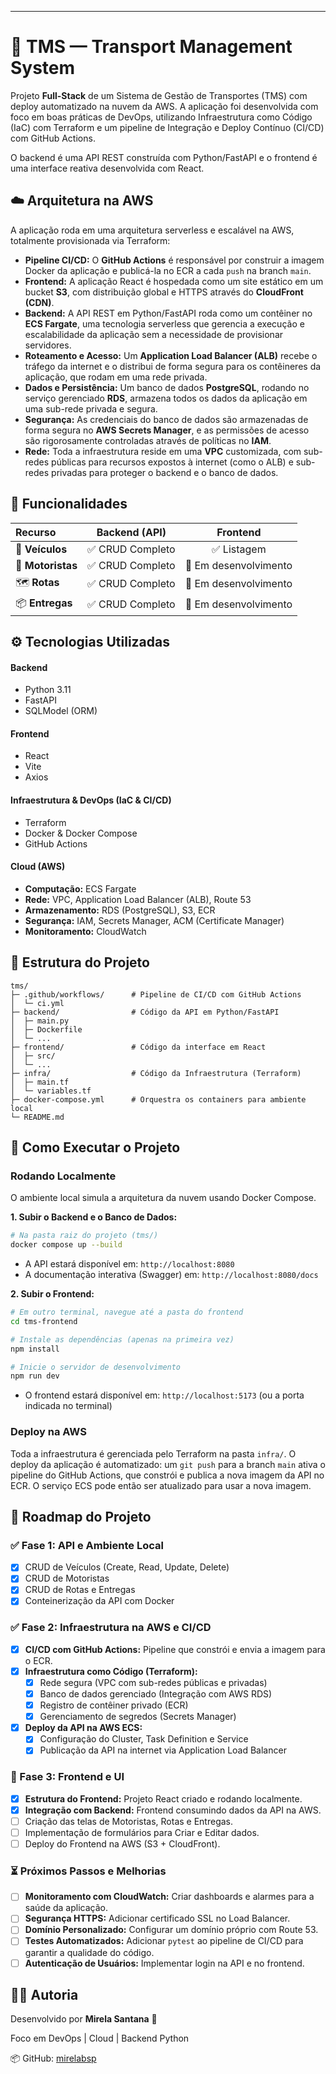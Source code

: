 -----

# 🚛 TMS — Transport Management System

Projeto **Full-Stack** de um Sistema de Gestão de Transportes (TMS) com deploy automatizado na nuvem da AWS. A aplicação foi desenvolvida com foco em boas práticas de DevOps, utilizando Infraestrutura como Código (IaC) com Terraform e um pipeline de Integração e Deploy Contínuo (CI/CD) com GitHub Actions.

O backend é uma API REST construída com Python/FastAPI e o frontend é uma interface reativa desenvolvida com React.

## ☁️ Arquitetura na AWS

A aplicação roda em uma arquitetura serverless e escalável na AWS, totalmente provisionada via Terraform:

  * **Pipeline CI/CD:** O **GitHub Actions** é responsável por construir a imagem Docker da aplicação e publicá-la no ECR a cada `push` na branch `main`.
  * **Frontend:** A aplicação React é hospedada como um site estático em um bucket **S3**, com distribuição global e HTTPS através do **CloudFront (CDN)**.
  * **Backend:** A API REST em Python/FastAPI roda como um contêiner no **ECS Fargate**, uma tecnologia serverless que gerencia a execução e escalabilidade da aplicação sem a necessidade de provisionar servidores.
  * **Roteamento e Acesso:** Um **Application Load Balancer (ALB)** recebe o tráfego da internet e o distribui de forma segura para os contêineres da aplicação, que rodam em uma rede privada.
  * **Dados e Persistência:** Um banco de dados **PostgreSQL**, rodando no serviço gerenciado **RDS**, armazena todos os dados da aplicação em uma sub-rede privada e segura.
  * **Segurança:** As credenciais do banco de dados são armazenadas de forma segura no **AWS Secrets Manager**, e as permissões de acesso são rigorosamente controladas através de políticas no **IAM**.
  * **Rede:** Toda a infraestrutura reside em uma **VPC** customizada, com sub-redes públicas para recursos expostos à internet (como o ALB) e sub-redes privadas para proteger o backend e o banco de dados.

## 🧩 Funcionalidades

| Recurso | Backend (API) | Frontend |
| :--- | :---: | :---: |
| 🚗 **Veículos** | ✅ CRUD Completo | ✅ Listagem |
| 👷 **Motoristas** | ✅ CRUD Completo | 🚧 Em desenvolvimento |
| 🗺️ **Rotas** | ✅ CRUD Completo | 🚧 Em desenvolvimento |
| 📦 **Entregas** | ✅ CRUD Completo | 🚧 Em desenvolvimento |

## ⚙️ Tecnologias Utilizadas

#### Backend

  * Python 3.11
  * FastAPI
  * SQLModel (ORM)

#### Frontend

  * React
  * Vite
  * Axios

#### Infraestrutura & DevOps (IaC & CI/CD)

  * Terraform
  * Docker & Docker Compose
  * GitHub Actions

#### Cloud (AWS)

  * **Computação:** ECS Fargate
  * **Rede:** VPC, Application Load Balancer (ALB), Route 53
  * **Armazenamento:** RDS (PostgreSQL), S3, ECR
  * **Segurança:** IAM, Secrets Manager, ACM (Certificate Manager)
  * **Monitoramento:** CloudWatch

## 🧱 Estrutura do Projeto

```
tms/
├─ .github/workflows/      # Pipeline de CI/CD com GitHub Actions
│  └─ ci.yml
├─ backend/                # Código da API em Python/FastAPI
│  ├─ main.py
│  ├─ Dockerfile
│  └─ ...
├─ frontend/               # Código da interface em React
│  ├─ src/
│  └─ ...
├─ infra/                  # Código da Infraestrutura (Terraform)
│  ├─ main.tf
│  └─ variables.tf
├─ docker-compose.yml      # Orquestra os containers para ambiente local
└─ README.md
```

## 🚀 Como Executar o Projeto

### Rodando Localmente

O ambiente local simula a arquitetura da nuvem usando Docker Compose.

**1. Subir o Backend e o Banco de Dados:**

```bash
# Na pasta raiz do projeto (tms/)
docker compose up --build
```

  * A API estará disponível em: `http://localhost:8080`
  * A documentação interativa (Swagger) em: `http://localhost:8080/docs`

**2. Subir o Frontend:**

```bash
# Em outro terminal, navegue até a pasta do frontend
cd tms-frontend

# Instale as dependências (apenas na primeira vez)
npm install

# Inicie o servidor de desenvolvimento
npm run dev
```

  * O frontend estará disponível em: `http://localhost:5173` (ou a porta indicada no terminal)

### Deploy na AWS

Toda a infraestrutura é gerenciada pelo Terraform na pasta `infra/`. O deploy da aplicação é automatizado: um `git push` para a branch `main` ativa o pipeline do GitHub Actions, que constrói e publica a nova imagem da API no ECR. O serviço ECS pode então ser atualizado para usar a nova imagem.

## 📅 Roadmap do Projeto

### ✅ Fase 1: API e Ambiente Local

  - [x] CRUD de Veículos (Create, Read, Update, Delete)
  - [x] CRUD de Motoristas
  - [x] CRUD de Rotas e Entregas
  - [x] Conteinerização da API com Docker

### ✅ Fase 2: Infraestrutura na AWS e CI/CD

  - [x] **CI/CD com GitHub Actions:** Pipeline que constrói e envia a imagem para o ECR.
  - [x] **Infraestrutura como Código (Terraform):**
      - [x] Rede segura (VPC com sub-redes públicas e privadas)
      - [x] Banco de dados gerenciado (Integração com AWS RDS)
      - [x] Registro de contêiner privado (ECR)
      - [x] Gerenciamento de segredos (Secrets Manager)
  - [x] **Deploy da API na AWS ECS:**
      - [x] Configuração do Cluster, Task Definition e Service
      - [x] Publicação da API na internet via Application Load Balancer

### 🚧 Fase 3: Frontend e UI

  - [x] **Estrutura do Frontend:** Projeto React criado e rodando localmente.
  - [x] **Integração com Backend:** Frontend consumindo dados da API na AWS.
  - [ ] Criação das telas de Motoristas, Rotas e Entregas.
  - [ ] Implementação de formulários para Criar e Editar dados.
  - [ ] Deploy do Frontend na AWS (S3 + CloudFront).

### ⏳ Próximos Passos e Melhorias

  - [ ] **Monitoramento com CloudWatch:** Criar dashboards e alarmes para a saúde da aplicação.
  - [ ] **Segurança HTTPS:** Adicionar certificado SSL no Load Balancer.
  - [ ] **Domínio Personalizado:** Configurar um domínio próprio com Route 53.
  - [ ] **Testes Automatizados:** Adicionar `pytest` ao pipeline de CI/CD para garantir a qualidade do código.
  - [ ] **Autenticação de Usuários:** Implementar login na API e no frontend.

## 👩‍💻 Autoria

Desenvolvido por **Mirela Santana** 💜

Foco em DevOps | Cloud | Backend Python

📦 GitHub: [mirelabsp](https://www.google.com/search?q=https://github.com/mirelabsp)
